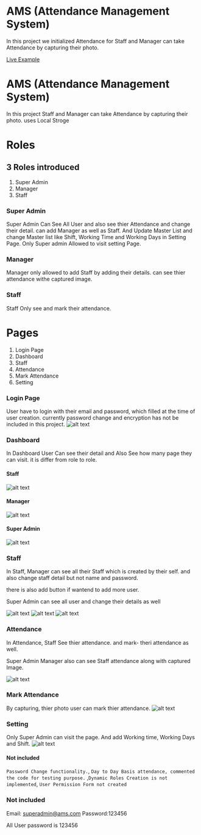 
# AMS (Attendance Management System)

In this project we initialized Attendance for Staff and Manager can take Attendance by capturing their photo.

[Live Example](https://ams-mauve.vercel.app)


# AMS (Attendance Management System)

In this project Staff and Manager can take Attendance by capturing their photo. uses Local Stroge


# Roles

## 3 Roles introduced

1. Super Admin
2. Manager
3. Staff

### Super Admin
Super Admin Can See All User and also see thier Attendance and change their detail. can add Manager as well as Staff. And Update Master List and change Master list like Shift, Working Time and Working Days in Setting Page. Only Super admin Allowed to visit setting Page.

### Manager 
Manager only allowed to add Staff by adding their details. can see thier attendance withe captured image.

### Staff

Staff Only see and mark their attendance.

# Pages
1. Login Page
2. Dashboard
3. Staff
4. Attendance
5. Mark Attendance
6. Setting

### Login Page

User have to login with their email and password, which filled
at the time of user creation. currently password change and encryption has not be included in this project.
![alt text](src/assets/project-ss/login.png)

### Dashboard

In Dashboard User Can see their detail and Also See how many page they can visit. it is differ from role to role.
#### Staff
![alt text](src/assets/project-ss/dashboard_staff.png)
#### Manager
![alt text](src/assets/project-ss/dashbard_manager.png)

#### Super Admin
![alt text](src/assets/project-ss/dashboard_superadmin.png)

### Staff

In Staff, Manager can see all their Staff which is created by their self. and also change staff detail but not name and password.

there is also add button if wantend to add more user.

Super Admin can see all user and change their details as well 

![alt text](src/assets/project-ss/staff.png)
![alt text](src/assets/project-ss/add_staff.png)
![alt text](src/assets/project-ss/add_Ssaff_2.png)


### Attendance
In Attendance, Staff See thier attendance. and mark- theri attendance as well.

Super Admin Manager also can see Staff attendance along with captured Image.

![alt text](src/assets/project-ss/attendance_list.png)

### Mark Attendance

By capturing, thier photo user can mark thier attendance.
![alt text](src/assets/project-ss/mark_attendance.png)

### Setting

Only Super Admin can visit the page. And add Working time, Working Days and Shift.
![alt text](src/assets/project-ss/setting.png)

#### Not included
 `Password Change functionality.`,
 `Day to Day Basis attendance, commented the code for testing purpose.` ,`Dynamic Roles Creation is not implemented`, `User Permission Form not created`

### Not included

Email: superadmin@ams.com
Password:123456

All User password is 123456













